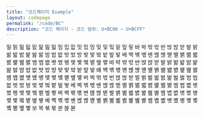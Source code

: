 ```yaml
---
title: "코드페이지 Example"
layout: codepage
permalink: "/code/BC"
description: "코드 페이지 - 코드 범위: U+BC00 ~ U+BCFF"
---
```


<span class="character">밀</span>
<span class="character">밁</span>
<span class="character">밂</span>
<span class="character">밃</span>
<span class="character">밄</span>
<span class="character">밅</span>
<span class="character">밆</span>
<span class="character">밇</span>
<span class="character">밈</span>
<span class="character">밉</span>
<span class="character">밊</span>
<span class="character">밋</span>
<span class="character">밌</span>
<span class="character">밍</span>
<span class="character">밎</span>
<span class="character">및</span>
<span class="character">밐</span>
<span class="character">밑</span>
<span class="character">밒</span>
<span class="character">밓</span>
<span class="character">바</span>
<span class="character">박</span>
<span class="character">밖</span>
<span class="character">밗</span>
<span class="character">반</span>
<span class="character">밙</span>
<span class="character">밚</span>
<span class="character">받</span>
<span class="character">발</span>
<span class="character">밝</span>
<span class="character">밞</span>
<span class="character">밟</span>
<span class="character">밠</span>
<span class="character">밡</span>
<span class="character">밢</span>
<span class="character">밣</span>
<span class="character">밤</span>
<span class="character">밥</span>
<span class="character">밦</span>
<span class="character">밧</span>
<span class="character">밨</span>
<span class="character">방</span>
<span class="character">밪</span>
<span class="character">밫</span>
<span class="character">밬</span>
<span class="character">밭</span>
<span class="character">밮</span>
<span class="character">밯</span>
<span class="character">배</span>
<span class="character">백</span>
<span class="character">밲</span>
<span class="character">밳</span>
<span class="character">밴</span>
<span class="character">밵</span>
<span class="character">밶</span>
<span class="character">밷</span>
<span class="character">밸</span>
<span class="character">밹</span>
<span class="character">밺</span>
<span class="character">밻</span>
<span class="character">밼</span>
<span class="character">밽</span>
<span class="character">밾</span>
<span class="character">밿</span>
<span class="character">뱀</span>
<span class="character">뱁</span>
<span class="character">뱂</span>
<span class="character">뱃</span>
<span class="character">뱄</span>
<span class="character">뱅</span>
<span class="character">뱆</span>
<span class="character">뱇</span>
<span class="character">뱈</span>
<span class="character">뱉</span>
<span class="character">뱊</span>
<span class="character">뱋</span>
<span class="character">뱌</span>
<span class="character">뱍</span>
<span class="character">뱎</span>
<span class="character">뱏</span>
<span class="character">뱐</span>
<span class="character">뱑</span>
<span class="character">뱒</span>
<span class="character">뱓</span>
<span class="character">뱔</span>
<span class="character">뱕</span>
<span class="character">뱖</span>
<span class="character">뱗</span>
<span class="character">뱘</span>
<span class="character">뱙</span>
<span class="character">뱚</span>
<span class="character">뱛</span>
<span class="character">뱜</span>
<span class="character">뱝</span>
<span class="character">뱞</span>
<span class="character">뱟</span>
<span class="character">뱠</span>
<span class="character">뱡</span>
<span class="character">뱢</span>
<span class="character">뱣</span>
<span class="character">뱤</span>
<span class="character">뱥</span>
<span class="character">뱦</span>
<span class="character">뱧</span>
<span class="character">뱨</span>
<span class="character">뱩</span>
<span class="character">뱪</span>
<span class="character">뱫</span>
<span class="character">뱬</span>
<span class="character">뱭</span>
<span class="character">뱮</span>
<span class="character">뱯</span>
<span class="character">뱰</span>
<span class="character">뱱</span>
<span class="character">뱲</span>
<span class="character">뱳</span>
<span class="character">뱴</span>
<span class="character">뱵</span>
<span class="character">뱶</span>
<span class="character">뱷</span>
<span class="character">뱸</span>
<span class="character">뱹</span>
<span class="character">뱺</span>
<span class="character">뱻</span>
<span class="character">뱼</span>
<span class="character">뱽</span>
<span class="character">뱾</span>
<span class="character">뱿</span>
<span class="character">벀</span>
<span class="character">벁</span>
<span class="character">벂</span>
<span class="character">벃</span>
<span class="character">버</span>
<span class="character">벅</span>
<span class="character">벆</span>
<span class="character">벇</span>
<span class="character">번</span>
<span class="character">벉</span>
<span class="character">벊</span>
<span class="character">벋</span>
<span class="character">벌</span>
<span class="character">벍</span>
<span class="character">벎</span>
<span class="character">벏</span>
<span class="character">벐</span>
<span class="character">벑</span>
<span class="character">벒</span>
<span class="character">벓</span>
<span class="character">범</span>
<span class="character">법</span>
<span class="character">벖</span>
<span class="character">벗</span>
<span class="character">벘</span>
<span class="character">벙</span>
<span class="character">벚</span>
<span class="character">벛</span>
<span class="character">벜</span>
<span class="character">벝</span>
<span class="character">벞</span>
<span class="character">벟</span>
<span class="character">베</span>
<span class="character">벡</span>
<span class="character">벢</span>
<span class="character">벣</span>
<span class="character">벤</span>
<span class="character">벥</span>
<span class="character">벦</span>
<span class="character">벧</span>
<span class="character">벨</span>
<span class="character">벩</span>
<span class="character">벪</span>
<span class="character">벫</span>
<span class="character">벬</span>
<span class="character">벭</span>
<span class="character">벮</span>
<span class="character">벯</span>
<span class="character">벰</span>
<span class="character">벱</span>
<span class="character">벲</span>
<span class="character">벳</span>
<span class="character">벴</span>
<span class="character">벵</span>
<span class="character">벶</span>
<span class="character">벷</span>
<span class="character">벸</span>
<span class="character">벹</span>
<span class="character">벺</span>
<span class="character">벻</span>
<span class="character">벼</span>
<span class="character">벽</span>
<span class="character">벾</span>
<span class="character">벿</span>
<span class="character">변</span>
<span class="character">볁</span>
<span class="character">볂</span>
<span class="character">볃</span>
<span class="character">별</span>
<span class="character">볅</span>
<span class="character">볆</span>
<span class="character">볇</span>
<span class="character">볈</span>
<span class="character">볉</span>
<span class="character">볊</span>
<span class="character">볋</span>
<span class="character">볌</span>
<span class="character">볍</span>
<span class="character">볎</span>
<span class="character">볏</span>
<span class="character">볐</span>
<span class="character">병</span>
<span class="character">볒</span>
<span class="character">볓</span>
<span class="character">볔</span>
<span class="character">볕</span>
<span class="character">볖</span>
<span class="character">볗</span>
<span class="character">볘</span>
<span class="character">볙</span>
<span class="character">볚</span>
<span class="character">볛</span>
<span class="character">볜</span>
<span class="character">볝</span>
<span class="character">볞</span>
<span class="character">볟</span>
<span class="character">볠</span>
<span class="character">볡</span>
<span class="character">볢</span>
<span class="character">볣</span>
<span class="character">볤</span>
<span class="character">볥</span>
<span class="character">볦</span>
<span class="character">볧</span>
<span class="character">볨</span>
<span class="character">볩</span>
<span class="character">볪</span>
<span class="character">볫</span>
<span class="character">볬</span>
<span class="character">볭</span>
<span class="character">볮</span>
<span class="character">볯</span>
<span class="character">볰</span>
<span class="character">볱</span>
<span class="character">볲</span>
<span class="character">볳</span>
<span class="character">보</span>
<span class="character">복</span>
<span class="character">볶</span>
<span class="character">볷</span>
<span class="character">본</span>
<span class="character">볹</span>
<span class="code tofu"></span>
<span class="character">볻</span>
<span class="code tofu"></span>
<span class="code tofu"></span>
<span class="code tofu"></span>
<span class="code tofu"></span>